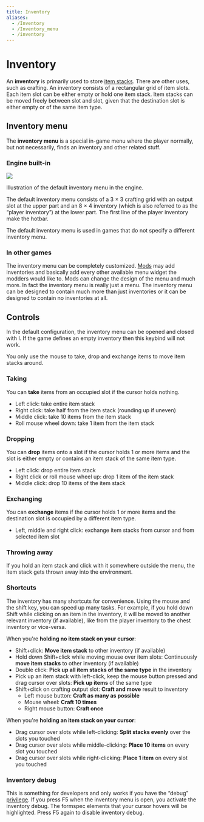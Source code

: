 ```yaml
---
title: Inventory
aliases:
  - /Inventory
  - /Inventory_menu
  - /inventory
---
```


# Inventory

An **inventory** is primarily used to store [item stacks](/for-players/items#item-stack). There are other uses, such as crafting. An inventory consists of a rectangular grid of item slots. Each item slot can be either empty or hold one item stack. Item stacks can be moved freely between slot and slot, given that the destination slot is either empty or of the same item type.

## Inventory menu

The **inventory menu** is a special in-game menu where the player normally, but not necessarily, finds an inventory and other related stuff.

### Engine built-in

![](/images/inventory/Inventory_menu_illustrated.png)

Illustration of the default inventory menu in the engine.

The default inventory menu consists of a 3 × 3 crafting grid with an output slot at the upper part and an 8 × 4 inventory (which is also referred to as the “player inventory”) at the lower part. The first line of the player inventory make the hotbar.

The default inventory menu is used in games that do not specify a different inventory menu.

### In other games

The inventory menu can be completely customized. [Mods](/for-players/mods) may add inventories and basically add every other available menu widget the modders would like to. Mods can change the design of the menu and much more. In fact the inventory menu is really just a menu. The inventory menu can be designed to contain much more than just inventories or it can be designed to contain no inventories at all.

## Controls

In the default configuration, the inventory menu can be opened and closed with I. If the game defines an empty inventory then this keybind will not work.

You only use the mouse to take, drop and exchange items to move item stacks around.

### Taking

You can **take** items from an occupied slot if the cursor holds nothing.

- Left click: take entire item stack
- Right click: take half from the item stack (rounding up if uneven)
- Middle click: take 10 items from the item stack
- Roll mouse wheel down: take 1 item from the item stack

### Dropping

You can **drop** items onto a slot if the cursor holds 1 or more items and the slot is either empty or contains an item stack of the same item type.

- Left click: drop entire item stack
- Right click or roll mouse wheel up: drop 1 item of the item stack
- Middle click: drop 10 items of the item stack

### Exchanging

You can **exchange** items if the cursor holds 1 or more items and the destination slot is occupied by a different item type.

- Left, middle and right click: exchange item stacks from cursor and from selected item slot

### Throwing away

If you hold an item stack and click with it somewhere outside the menu, the item stack gets thrown away into the environment.

### Shortcuts

The inventory has many shortcuts for convenience. Using the mouse and the shift key, you can speed up many tasks. For example, if you hold down Shift while clicking on an item in the inventory, it will be moved to another relevant inventory (if available), like from the player inventory to the chest inventory or vice-versa.

When you're **holding no item stack on your cursor**:

- Shift+click: **Move item stack** to other inventory (if available)
- Hold down Shift+click while moving mouse over item slots: Continuously **move item stacks** to other inventory (if available)
- Double click: **Pick up all item stacks of the same type** in the inventory
- Pick up an item stack with left-click, keep the mouse button pressed and drag cursor over slots: **Pick up items** of the same type
- Shift+click on crafting output slot: **Craft and move** result to inventory
  - Left mouse button: **Craft as many as possible**
  - Mouse wheel: **Craft 10 times**
  - Right mouse button: **Craft once**

When you're **holding an item stack on your cursor**:

- Drag cursor over slots while left-clicking: **Split stacks evenly** over the slots you touched
- Drag cursor over slots while middle-clicking: **Place 10 items** on every slot you touched
- Drag cursor over slots while right-clicking: **Place 1 item** on every slot you touched

### Inventory debug

This is something for developers and only works if you have the “debug” [privilege](/for-players/privileges). If you press F5 when the inventory menu is open, you activate the inventory debug. The formspec elements that your cursor hovers will be highlighted. Press F5 again to disable inventory debug.
